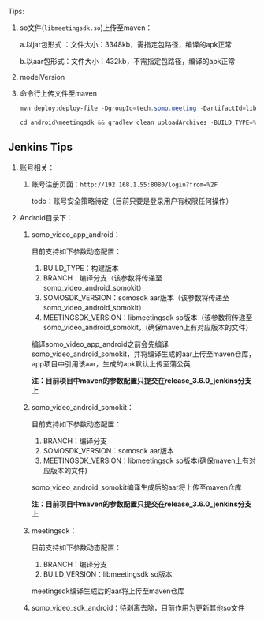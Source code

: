 Tips:

1. so文件(```libmeetingsdk.so```)上传至maven：

   a.以jar包形式 ：文件大小：3348kb，需指定包路径，编译的apk正常

   b.以aar包形式：文件大小：432kb，不需指定包路径，编译的apk正常

2. modelVersion

3. 命令行上传文件至maven

   ```powershell
   mvn deploy:deploy-file -DgroupId=tech.somo.meeting -DartifactId=libmeetingsdk -Dversion=%VERSION% -DgeneratePom=false -Dpackaging=so -DrepositoryId=%REPOSITORYID% -Durl=http://192.168.1.55:10001/repository/%REPOSITORYID% -Dfile=%BASE%\workspace\Android\somo_video_reich_sdk\reichsource\depends\meetingsdk\lib\android\armeabi-v7a\libmeetingsdk.so
   ```

   ```java
   cd android\meetingsdk && gradlew clean uploadArchives -BUILD_TYPE=%BUILD_TYPE% -BUILD_VERSION=%BUILD_VERSION%
   ```






## Jenkins Tips

1. 账号相关：

   1. 账号注册页面：```http://192.168.1.55:8080/login?from=%2F```

      todo：账号安全策略待定（目前只要是登录用户有权限任何操作）

2. Android目录下：

   1. somo_video_app_android：

      目前支持如下参数动态配置：

      1. BUILD_TYPE：构建版本
      2. BRANCH：编译分支（该参数将传递至somo_video_android_somokit）
      3. SOMOSDK_VERSION：somosdk aar版本（该参数将传递至somo_video_android_somokit）
      4.  MEETINGSDK_VERSION：libmeetingsdk so版本（该参数将传递至somo_video_android_somokit，(确保maven上有对应版本的文件）

      编译somo_video_app_android之前会先编译somo_video_android_somokit，并将编译生成的aar上传至maven仓库，app项目中引用该aar，生成的apk默认上传至蒲公英

      **注：目前项目中maven的参数配置只提交在release_3.6.0_jenkins分支上**

   2. somo_video_android_somokit：

      目前支持如下参数动态配置：

      1. BRANCH：编译分支
      2. SOMOSDK_VERSION：somosdk aar版本
      3. MEETINGSDK_VERSION：libmeetingsdk so版本(确保maven上有对应版本的文件)

      somo_video_android_somokit编译生成后的aar将上传至maven仓库

      **注：目前项目中maven的参数配置只提交在release_3.6.0_jenkins分支上**

   3. meetingsdk：

      目前支持如下参数动态配置：

      1. BRANCH：编译分支
      2.  BUILD_VERSION：libmeetingsdk so版本

      meetingsdk编译生成后的aar将上传至maven仓库

   4. somo_video_sdk_android：待剥离去除，目前作用为更新其他so文件